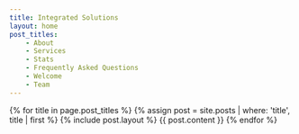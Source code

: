 ```yaml
---
title: Integrated Solutions
layout: home
post_titles:
    - About
    - Services
    - Stats
    - Frequently Asked Questions
    - Welcome
    - Team
---
```

{% for title in page.post_titles %}
  {% assign post = site.posts | where: 'title', title | first %}
  {% include post.layout %}
  {{ post.content }}
{% endfor %}